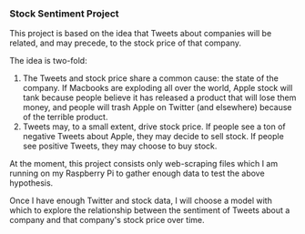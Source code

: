 ### Stock Sentiment Project
This project is based on the idea that Tweets about companies will be related, and may precede, to the stock price of that company.

The idea is two-fold:
1. The Tweets and stock price share a common cause: the state of the company. If Macbooks are exploding all over the world, Apple stock will tank because people believe it has released a product that will lose them money, and people will trash Apple on Twitter (and elsewhere) because of the terrible product.
2. Tweets may, to a small extent, drive stock price. If people see a ton of negative Tweets about Apple, they may decide to sell stock. If people see positive Tweets, they may choose to buy stock.

At the moment, this project consists only web-scraping files which I am running on my Raspberry Pi to gather enough data to test the above hypothesis.

Once I have enough Twitter and stock data, I will choose a model with which to explore the relationship between the sentiment of Tweets about a company and that company's stock price over time.
